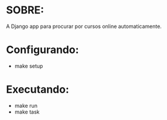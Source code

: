 SOBRE:
======
A Django app para procurar por cursos online automaticamente.

Configurando:
=============
- make setup

Executando:
===========
- make run
- make task

